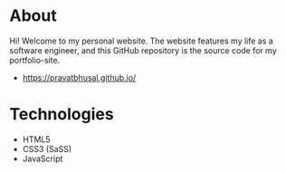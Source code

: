 # About
Hi! Welcome to my personal website. The website features my life as a software engineer, and this GitHub repository is the source
code for my portfolio-site.
- https://pravatbhusal.github.io/

# Technologies
- HTML5
- CSS3 (SaSS)
- JavaScript

